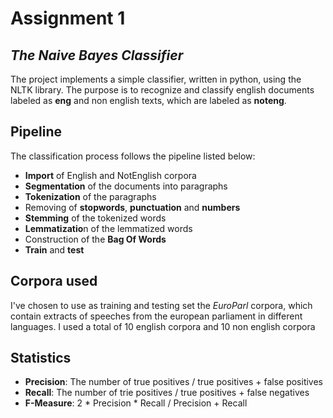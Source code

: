 # Assignment 1
## _The Naive Bayes Classifier_

The project implements a simple classifier, written in python, using the NLTK library.
The purpose is to recognize and classify english documents labeled as **eng** and non english texts, which are labeled as **noteng**.

## Pipeline
The classification process follows the pipeline listed below:
- **Import** of English and NotEnglish corpora
- **Segmentation** of the documents into paragraphs
- **Tokenization** of the paragraphs
- Removing of **stopwords**, **punctuation** and **numbers**
- **Stemming** of the tokenized words
- **Lemmatizatio**n of the lemmatized words
- Construction of the **Bag Of Words**
- **Train** and **test**

## Corpora used
I've chosen to use as training and testing set the *EuroParl* corpora, which contain extracts of speeches from the european parliament in different languages. I used a total of 10 english corpora and 10 non english corpora
## Statistics
- **Precision**: The number of true positives / true positives + false positives
- **Recall**: The number of trie positives / true positives + false negatives
- **F-Measure**: 2 * Precision * Recall / Precision + Recall
